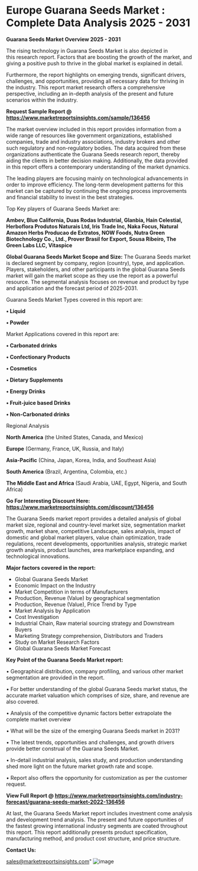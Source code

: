 # Europe Guarana Seeds Market : Complete Data Analysis 2025 - 2031

<Strong> Guarana Seeds Market Overview 2025 - 2031</strong>

The rising technology in Guarana Seeds Market is also depicted in this research report. Factors that are boosting the growth of the market, and giving a positive push to thrive in the global market is explained in detail.

Furthermore, the report highlights on emerging trends, significant drivers, challenges, and opportunities, providing all necessary data for thriving in the industry. This report market research offers a comprehensive perspective, including an in-depth analysis of the present and future scenarios within the industry.

<strong>Request Sample Report @ <a href=https://www.marketreportsinsights.com/sample/136456>https://www.marketreportsinsights.com/sample/136456</a></strong>

The market overview included in this report provides information from a wide range of resources like government organizations, established companies, trade and industry associations, industry brokers and other such regulatory and non-regulatory bodies. The data acquired from these organizations authenticate the Guarana Seeds research report, thereby aiding the clients in better decision making. Additionally, the data provided in this report offers a contemporary understanding of the market dynamics.

The leading players are focusing mainly on technological advancements in order to improve efficiency. The long-term development patterns for this market can be captured by continuing the ongoing process improvements and financial stability to invest in the best strategies.

Top Key players of Guarana Seeds Market are:

<strong>Ambev, Blue California, Duas Rodas Industrial, Glanbia, Hain Celestial, Herboflora Produtos Naturais Ltd, Iris Trade Inc, Naka Focus, Natural Amazon Herbs Producao de Extratos, NOW Foods, Nutra Green Biotechnology Co., Ltd., Prover Brasil for Export, Sousa Ribeiro, The Green Labs LLC, Vitaspice</strong>

<strong><b>Global Guarana Seeds Market Scope and Size:</b></strong>
The Guarana Seeds market is declared segment by company, region (country), type, and application. Players, stakeholders, and other participants in the global Guarana Seeds market will gain the market scope as they use the report as a powerful resource. The segmental analysis focuses on revenue and product by type and application and the forecast period of 2025-2031.

Guarana Seeds Market Types covered in this report are:

<strong>• Liquid

• Powder</strong>

Market Applications covered in this report are:

<strong>• Carbonated drinks

• Confectionary Products

• Cosmetics

• Dietary Supplements

• Energy Drinks

• Fruit-juice based Drinks

• Non-Carbonated drinks</strong> 

Regional Analysis

<strong>North America</strong> (the United States, Canada, and Mexico)

<strong>Europe</strong> (Germany, France, UK, Russia, and Italy)

<strong>Asia-Pacific</strong> (China, Japan, Korea, India, and Southeast Asia)

<strong>South America</strong> (Brazil, Argentina, Colombia, etc.)

<strong>The Middle East and Africa</strong> (Saudi Arabia, UAE, Egypt, Nigeria, and South Africa)

<strong>Go For Interesting Discount Here: <a href=https://www.marketreportsinsights.com/discount/136456>https://www.marketreportsinsights.com/discount/136456</a></strong>

The Guarana Seeds market report provides a detailed analysis of global market size, regional and country-level market size, segmentation market growth, market share, competitive Landscape, sales analysis, impact of domestic and global market players, value chain optimization, trade regulations, recent developments, opportunities analysis, strategic market growth analysis, product launches, area marketplace expanding, and technological innovations.

<strong><b>Major factors covered in the report:</b></strong>
<ul>
  <li>Global Guarana Seeds Market </li>
  <li>Economic Impact on the Industry</li>
  <li>Market Competition in terms of Manufacturers</li>
  <li>Production, Revenue (Value) by geographical segmentation</li>
  <li>Production, Revenue (Value), Price Trend by Type</li>
  <li>Market Analysis by Application</li>
  <li>Cost Investigation</li>
  <li>Industrial Chain, Raw material sourcing strategy and Downstream Buyers</li>
  <li>Marketing Strategy comprehension, Distributors and Traders</li>
  <li>Study on Market Research Factors</li>
  <li>Global Guarana Seeds Market Forecast</li>
</ul>

<strong><b>Key Point of the Guarana Seeds Market report:</b></strong>

• Geographical distribution, company profiling, and various other market segmentation are provided in the report.

• For better understanding of the global Guarana Seeds market status, the accurate market valuation which comprises of size, share, and revenue are also covered.

• Analysis of the competitive dynamic factors better extrapolate the complete market overview

• What will be the size of the emerging Guarana Seeds market in 2031?

• The latest trends, opportunities and challenges, and growth drivers provide better construal of the Guarana Seeds Market.

• In-detail industrial analysis, sales study, and production understanding shed more light on the future market growth rate and scope.

• Report also offers the opportunity for customization as per the customer request.

<strong><b>View Full Report @ <a href=https://www.marketreportsinsights.com/industry-forecast/guarana-seeds-market-2022-136456>https://www.marketreportsinsights.com/industry-forecast/guarana-seeds-market-2022-136456</a></b></strong>


At last, the Guarana Seeds Market report includes investment come analysis and development trend analysis. The present and future opportunities of the fastest growing international industry segments are coated throughout this report. This report additionally presents product specification, manufacturing method, and product cost structure, and price structure.

<strong>Contact Us:</strong>

sales@marketreportsinsights.com"
![image](https://github.com/user-attachments/assets/5a34fb59-933c-4e08-9077-ff2438762a63)
